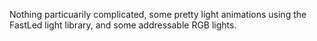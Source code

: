 Nothing particuarily complicated, some pretty light animations using the FastLed light library, and some addressable RGB lights.